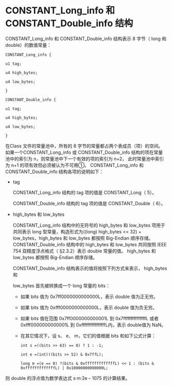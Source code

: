 # CONSTANT_Long_info 和 CONSTANT_Double_info 结构 

CONSTANT_Long_info 和 CONSTANT_Double_info 结构表示 8 字节（ long 和 double）的数值常量：

```
CONSTANT_Long_info {

u1 tag;

u4 high_bytes;

u4 low_bytes;

}

CONSTANT_Double_info {

u1 tag;

u4 high_bytes;

u4 low_bytes;

} 
```

在Class 文件的常量池中，所有的 8 字节的常量都占两个表成员（项）的空间。如果一个CONSTANT_Long_info 或 CONSTANT_Double_info 结构的项在常量池中的索引为 n，则常量池中下一个有效的项的索引为 n+2， 此时常量池中索引为 n+1 的项有效但必须被认为不可用①。
CONSTANT_Long_info 和 CONSTANT_Double_info 结构各项的说明如下：

* tag

  CONSTANT_Long_info 结构的 tag 项的值是 CONSTANT_Long（ 5）。

  CONSTANT_Double_info 结构的 tag 项的值是 CONSTANT_Double（ 6）。

* high_bytes 和 low_bytes

  CONSTANT_Long_info 结构中的无符号的 high_bytes 和 low_bytes 项用于共同表示 long 型常量，构造形式为((long) high_bytes << 32) + low_bytes，high_bytes 和 low_bytes 都按照 Big-Endian 顺序存储。CONSTANT_Double_info 结构中的 high_bytes 和 low_bytes 共同按照 IEEE 754 双精度浮点格式（ §2.3.2）表示 double 常量的值。 high_bytes 和 low_bytes 都按照 Big-Endian 顺序存储。

  CONSTANT_Double_info 结构表示的值将按照下列方式来表示， high_bytes 和 

  low_bytes 首先被转换成一个 long 常量的 bits：

  * 如果 bits 值为 0x7ff0000000000000L，表示 double 值为正无穷。

  * 如果 bits 值为 0xfff0000000000000L，表示 double 值为负无穷。

  * 如果 bits 值在范围 0x7ff0000000000001L 到 0x7fffffffffffffffL 或者0xfff0000000000001L 到 0xffffffffffffffffL内，表示 double值为 NaN。

  * 在其它情况下，设 s、 e、 m，它们的值根据 bits 和如下公式计算：

    ```
    int s =((bits >> 63) == 0) ? 1 : -1;

    int e =(int)((bits >> 52) & 0x7ffL);

    long m =(e == 0) ?(bits & 0xfffffffffffffL) << 1 : (bits & 0xfffffffffffffL) | 0x10000000000000L;
    ```

则 double 的浮点值为数学表达式 s·m·2e – 1075 的计算结果。 






